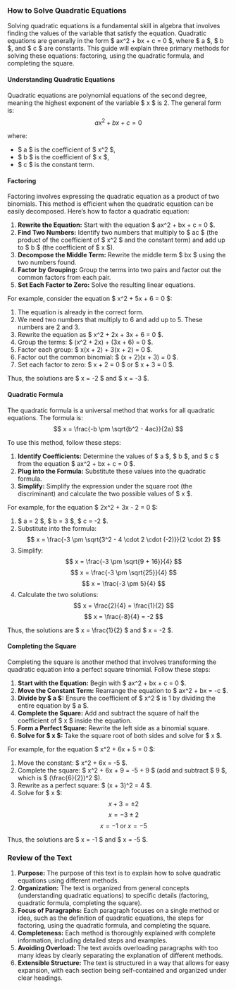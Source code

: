 ### How to Solve Quadratic Equations

Solving quadratic equations is a fundamental skill in algebra that involves finding the values of the variable that satisfy the equation. Quadratic equations are generally in the form $ ax^2 + bx + c = 0 $, where $ a $, $ b $, and $ c $ are constants. This guide will explain three primary methods for solving these equations: factoring, using the quadratic formula, and completing the square.

#### Understanding Quadratic Equations

Quadratic equations are polynomial equations of the second degree, meaning the highest exponent of the variable $ x $ is 2. The general form is:
$$ ax^2 + bx + c = 0 $$

where:
- $ a $ is the coefficient of $ x^2 $,
- $ b $ is the coefficient of $ x $,
- $ c $ is the constant term.

#### Factoring

Factoring involves expressing the quadratic equation as a product of two binomials. This method is efficient when the quadratic equation can be easily decomposed. Here’s how to factor a quadratic equation:

1. **Rewrite the Equation:** Start with the equation $ ax^2 + bx + c = 0 $.
2. **Find Two Numbers:** Identify two numbers that multiply to $ ac $ (the product of the coefficient of $ x^2 $ and the constant term) and add up to $ b $ (the coefficient of $ x $).
3. **Decompose the Middle Term:** Rewrite the middle term $ bx $ using the two numbers found.
4. **Factor by Grouping:** Group the terms into two pairs and factor out the common factors from each pair.
5. **Set Each Factor to Zero:** Solve the resulting linear equations.

For example, consider the equation $ x^2 + 5x + 6 = 0 $:
1. The equation is already in the correct form.
2. We need two numbers that multiply to 6 and add up to 5. These numbers are 2 and 3.
3. Rewrite the equation as $ x^2 + 2x + 3x + 6 = 0 $.
4. Group the terms: $ (x^2 + 2x) + (3x + 6) = 0 $.
5. Factor each group: $ x(x + 2) + 3(x + 2) = 0 $.
6. Factor out the common binomial: $ (x + 2)(x + 3) = 0 $.
7. Set each factor to zero: $ x + 2 = 0 $ or $ x + 3 = 0 $.

Thus, the solutions are $ x = -2 $ and $ x = -3 $.

#### Quadratic Formula

The quadratic formula is a universal method that works for all quadratic equations. The formula is:
$$ x = \frac{-b \pm \sqrt{b^2 - 4ac}}{2a} $$

To use this method, follow these steps:
1. **Identify Coefficients:** Determine the values of $ a $, $ b $, and $ c $ from the equation $ ax^2 + bx + c = 0 $.
2. **Plug into the Formula:** Substitute these values into the quadratic formula.
3. **Simplify:** Simplify the expression under the square root (the discriminant) and calculate the two possible values of $ x $.

For example, for the equation $ 2x^2 + 3x - 2 = 0 $:
1. $ a = 2 $, $ b = 3 $, $ c = -2 $.
2. Substitute into the formula:
   $$ x = \frac{-3 \pm \sqrt{3^2 - 4 \cdot 2 \cdot (-2)}}{2 \cdot 2} $$
3. Simplify:
   $$ x = \frac{-3 \pm \sqrt{9 + 16}}{4} $$
   $$ x = \frac{-3 \pm \sqrt{25}}{4} $$
   $$ x = \frac{-3 \pm 5}{4} $$
4. Calculate the two solutions:
   $$ x = \frac{2}{4} = \frac{1}{2} $$
   $$ x = \frac{-8}{4} = -2 $$

Thus, the solutions are $ x = \frac{1}{2} $ and $ x = -2 $.

#### Completing the Square

Completing the square is another method that involves transforming the quadratic equation into a perfect square trinomial. Follow these steps:

1. **Start with the Equation:** Begin with $ ax^2 + bx + c = 0 $.
2. **Move the Constant Term:** Rearrange the equation to $ ax^2 + bx = -c $.
3. **Divide by $ a $:** Ensure the coefficient of $ x^2 $ is 1 by dividing the entire equation by $ a $.
4. **Complete the Square:** Add and subtract the square of half the coefficient of $ x $ inside the equation.
5. **Form a Perfect Square:** Rewrite the left side as a binomial square.
6. **Solve for $ x $:** Take the square root of both sides and solve for $ x $.

For example, for the equation $ x^2 + 6x + 5 = 0 $:
1. Move the constant: $ x^2 + 6x = -5 $.
2. Complete the square: $ x^2 + 6x + 9 = -5 + 9 $ (add and subtract $ 9 $, which is $ (\frac{6}{2})^2 $).
3. Rewrite as a perfect square: $ (x + 3)^2 = 4 $.
4. Solve for $ x $:
   $$ x + 3 = \pm 2 $$
   $$ x = -3 \pm 2 $$
   $$ x = -1 \text{ or } x = -5 $$

Thus, the solutions are $ x = -1 $ and $ x = -5 $.

### Review of the Text

1. **Purpose:** The purpose of this text is to explain how to solve quadratic equations using different methods.
2. **Organization:** The text is organized from general concepts (understanding quadratic equations) to specific details (factoring, quadratic formula, completing the square).
3. **Focus of Paragraphs:** Each paragraph focuses on a single method or idea, such as the definition of quadratic equations, the steps for factoring, using the quadratic formula, and completing the square.
4. **Completeness:** Each method is thoroughly explained with complete information, including detailed steps and examples.
5. **Avoiding Overload:** The text avoids overloading paragraphs with too many ideas by clearly separating the explanation of different methods.
6. **Extensible Structure:** The text is structured in a way that allows for easy expansion, with each section being self-contained and organized under clear headings.
